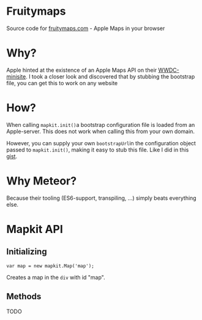 # Fruitymaps
Source code for [fruitymaps.com](http://fruitymaps.com) - Apple Maps in your browser

# Why?
Apple hinted at the existence of an Apple Maps API on their [WWDC-minisite](https://developer.apple.com/wwdc/attending/). I took a closer look and discovered that by stubbing the bootstrap file, you can get this to work on any website

# How?
When calling `mapkit.init()`a bootstrap configuration file is loaded from an Apple-server. This does not work when calling this from your own domain. 

However, you can supply your own `bootstrapUrl`in the configuration object passed to `mapkit.init()`, making it easy to stub this file. Like I did in this [gist](https://gist.githubusercontent.com/TimBroddin/503b4d0e8884ca73de2090daede9c0b1/raw/4941546cff0f669d3dd92c7284b744ae6d240bd1/bootstrap.json).

# Why Meteor?

Because their tooling (ES6-support, transpiling, ...) simply beats everything else.

# Mapkit API

## Initializing

	var map = new mapkit.Map('map');
  
Creates a map in the `div` with id "map".

## Methods

TODO

